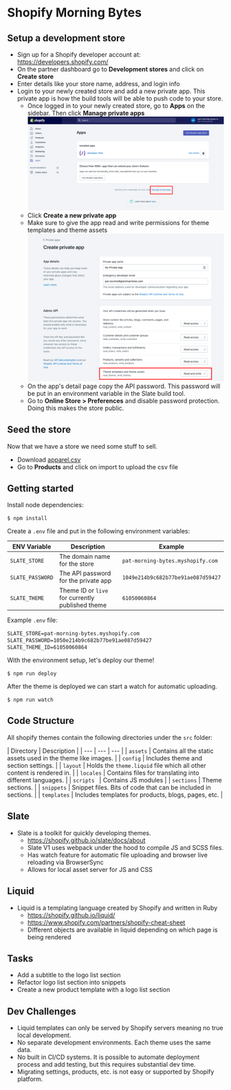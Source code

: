 # Shopify Morning Bytes

## Setup a development store

- Sign up for a Shopify developer account at: https://developers.shopify.com/
- On the partner dashboard go to **Development stores** and click on **Create store**
- Enter details like your store name, address, and login info
- Login to your newly created store and add a new private app. This private app is how the build tools will be able to push code to your store.
  - Once logged in to your newly created store, go to **Apps** on the sidebar. Then click **Manage private apps**
  ![Private Apps](/images/private-app.png)
  - Click **Create a new private app**
  - Make sure to give the app read and write permissions for theme templates and theme assets
  ![App Permission](/images/private-app-permissions.png)
  - On the app's detail page copy the API password. This password will be put in an environment variable in the Slate build tool.
  - Go to **Online Store > Preferences** and disable password protection. Doing this makes the store public.

## Seed the store

Now that we have a store we need some stuff to sell.
- Download [apparel.csv](/import/apparel.csv)
- Go to **Products** and click on import to upload the csv file

## Getting started

Install node dependencies:
```
$ npm install
```

Create a `.env` file and put in the following environment variables:

| ENV Variable | Description | Example |
| --- | --- | --- |
| `SLATE_STORE` | The domain name for the store | `pat-morning-bytes.myshopify.com` |
| `SLATE_PASSWORD` | The API password for the private app | `1049e214b9c682b77be91ae087d59427` |
| `SLATE_THEME` | Theme ID or `live` for currently published theme | `61050060864` |

Example `.env` file:

```
SLATE_STORE=pat-morning-bytes.myshopify.com
SLATE_PASSWORD=1050e214b9c682b77be91ae087d59427
SLATE_THEME_ID=61050060864
```

With the environment setup, let's deploy our theme!

```
$ npm run deploy
```

After the theme is deployed we can start a watch for automatic uploading.

```
$ npm run watch
```

## Code Structure

All shopify themes contain the following directories under the `src` folder:

| Directory | Description |
| --- | --- | --- |
| `assets` | Contains all the static assets used in the theme like images. |
| `config` | Includes theme and section settings. |
| `layout` | Holds the `theme.liquid` file which all other content is rendered in. |
| `locales` | Contains files for translating into different languages. |
| `scripts ` | Contains JS modules |
| `sections` | Theme sections. |
| `snippets` | Snippet files. Bits of code that can be included in sections. |
| `templates` | Includes templates for products, blogs, pages, etc. |

## Slate

- Slate is a toolkit for quickly developing themes.
  - https://shopify.github.io/slate/docs/about
  - Slate V1 uses webpack under the hood to compile JS and SCSS files.
  - Has watch feature for automatic file uploading and browser live reloading via BrowserSync
  - Allows for local asset server for JS and CSS

## Liquid

- Liquid is a templating language created by Shopify and written in Ruby
  - https://shopify.github.io/liquid/
  - https://www.shopify.com/partners/shopify-cheat-sheet
  - Different objects are available in liquid depending on which page is being rendered

## Tasks

- Add a subtitle to the logo list section
- Refactor logo list section into snippets
- Create a new product template with a logo list section

## Dev Challenges

- Liquid templates can only be served by Shopify servers meaning no true local development.
- No separate development environments. Each theme uses the same data.
- No built in CI/CD systems. It is possible to automate deployment process and add testing, but this requires substantial dev time.
- Migrating settings, products, etc. is not easy or supported by Shopify platform.
